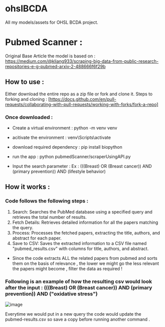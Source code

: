 # ohslBCDA
All my models/assets for OHSL BCDA project.


# Pubmed Scanner :

Original Base Article the model is based on : https://medium.com/@kliang933/scraping-big-data-from-public-research-repositories-e-g-pubmed-arxiv-2-488666f6f29b

## How to use :
Either download the entire repo as a zip file or fork and clone it.
Steps to forking and cloning : [https://docs.github.com/en/pull-requests/collaborating-with-pull-requests/working-with-forks/fork-a-repo]

### Once downloaded :
- Create a virtual environment : python -m venv venv

- acitivate the environment : venv\Scripts\activate

- download required dependency : pip install biopython

- run the app : python pubmedScanner/scraperUsingAPI.py

- Input the search parameter : Ex : (((Breast) OR (Breast cancer)) AND (primary prevention)) AND (lifestyle behavior)

## How it works :

### Code follows the following steps :
1. Search: Searches the PubMed database using a specified query and retrieves the total number of results.
2. Fetch Details: Retrieves detailed information for all the papers matching the query.
3. Process: Processes the fetched papers, extracting the title, authors, and abstract for each paper.
4. Save to CSV: Saves the extracted information to a CSV file named "pubmed_results.csv" with columns for title, authors, and abstract.

- Since the code extracts ALL the related papers from pubmed and sorts them on the basis of relevance , the lower we might go the less relevant the papers might become , filter the data as required !

### Following is an example of how the resulting csv would look after the input : (((Breast) OR (Breast cancer)) AND (primary prevention)) AND ("oxidative stress")

![image](https://github.com/Yash-29-10-2003/ohslBCDA/assets/89728102/e6583a43-92b8-4afd-9c89-83975e95e409)

Everytime we would put in a new query the code would update the pubmed-results.csv so save a copy before running another command .



